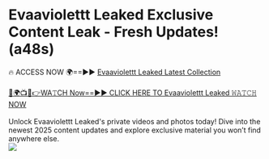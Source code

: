 # Evaaviolettt Leaked Exclusive Content Leak - Fresh Updates! (a48s)

🔥 ACCESS NOW 🌍==►► <a href="https://tinyurl.com/kvy9nzfs" rel="nofollow">Evaaviolettt Leaked Latest Collection</a>
<br><br>
[🔴🌍📺📱👉WA𝚃CH Now==►► CLICK HERE TO Evaaviolettt Leaked 𝚆𝙰𝚃𝙲𝙷 NOW](https://tinyurl.com/kvy9nzfs)
<br><br>
Unlock Evaaviolettt Leaked's private videos and photos today! Dive into the newest 2025 content updates and explore exclusive material you won’t find anywhere else.
<br>
<a href="https://tinyurl.com/kvy9nzfs" rel="nofollow" data-target="animated-image.originalLink"><img src="https://camo.githubusercontent.com/8a4f000d20f83aca3bf7ec5f350d767afa0574a8a352519fd8cfa583a6f93a33/68747470733a2f2f692e696d6775722e636f6d2f644a486b345a712e676966" data-canonical-src="https://i.imgur.com/dJHk4Zq.gif" style="max-width: 100%; display: inline-block;" data-target="animated-image.originalImage"></a>
<br>
